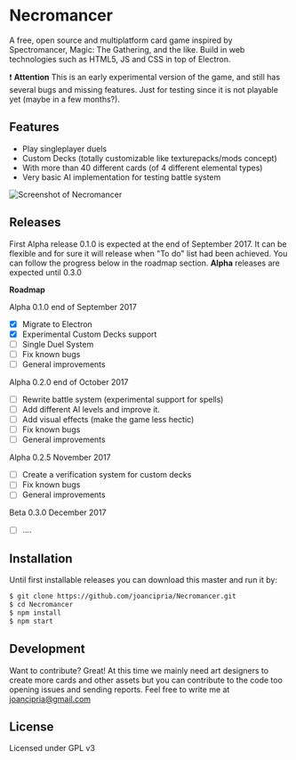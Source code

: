 # Necromancer
A free, open source and multiplatform card game inspired by Spectromancer, Magic: The Gathering, and the like. Build in web technologies such as HTML5, JS and CSS in top of Electron.

:exclamation: **Attention** This is an early experimental version of the game, and still has several bugs and missing features. Just for testing since it is not playable yet (maybe in a  few months?).

Features
----
  - Play singleplayer duels
  - Custom Decks (totally customizable like texturepacks/mods concept)
  - With more than 40 different cards (of 4 different elemental types)
  - Very basic AI implementation for testing battle system

  ![Screenshot of Necromancer](https://joancipria.files.wordpress.com/2017/10/2017-10-22-221141_3286x1080_scrot.png)

Releases
----
First Alpha release 0.1.0 is expected at the end of September 2017. It can be flexible and for sure it will release when "To do" list had been achieved. You can follow the progress below in the roadmap section. **Alpha** releases are expected until 0.3.0

**Roadmap**

Alpha 0.1.0 end of September 2017
- [x] Migrate to Electron
- [x] Experimental Custom Decks support
- [ ] Single Duel System
- [ ] Fix known bugs
- [ ] General improvements

Alpha 0.2.0 end of October 2017
- [ ] Rewrite battle system (experimental support for spells)
- [ ] Add different AI levels and improve it.
- [ ] Add visual effects (make the game less hectic)
- [ ] Fix known bugs
- [ ] General improvements

Alpha 0.2.5 November 2017
- [ ] Create a verification system for custom decks
- [ ] Fix known bugs
- [ ] General improvements

Beta 0.3.0 December 2017
- [ ] ....


Installation
----
Until first installable releases you can download this master and run it by:

```sh
$ git clone https://github.com/joancipria/Necromancer.git
$ cd Necromancer
$ npm install
$ npm start
```

Development
----
Want to contribute? Great! At this time we mainly need art designers to create more cards and other assets but you can contribute to the code too opening issues and sending reports. Feel free to write me at joancipria@gmail.com


License
----
Licensed under GPL v3
